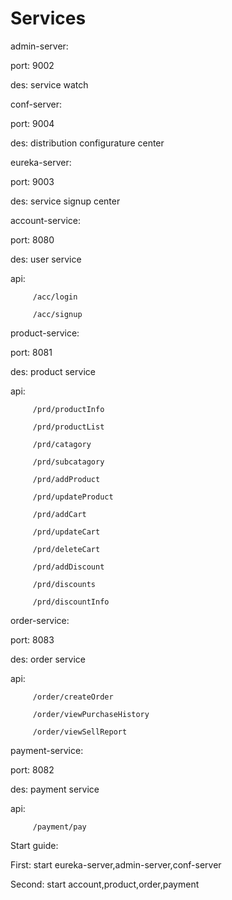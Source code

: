 
# Services

admin-server:  

   port: 9002  
   
   des:  service watch  
  
conf-server:  

   port: 9004  
   
   des:  distribution configurature center  
   
  
eureka-server:  

   port: 9003  
   
   des:  service signup center  
   
  
account-service:  

   port: 8080  
   
   des:  user service  
   
   api:  
   
         /acc/login  
         
         /acc/signup  
         
  
product-service:  

   port: 8081  
   
   des:  product service  
   
   api:  
   
         /prd/productInfo  
         
         /prd/productList  
         
         /prd/catagory  
         
         /prd/subcatagory  
         
         /prd/addProduct  
         
         /prd/updateProduct  
         
         /prd/addCart  
         
         /prd/updateCart  
         
         /prd/deleteCart  
         
         /prd/addDiscount  
         
         /prd/discounts  
         
         /prd/discountInfo  
         

order-service:  

   port: 8083  
   
   des:  order service  
   
   api:  
   
         /order/createOrder  
         
         /order/viewPurchaseHistory  
         
         /order/viewSellReport  
         
         
  
payment-service:  

   port: 8082  
   
   des:  payment service  
   
   api:  
   
         /payment/pay  
         
  
Start guide:  
   
First: start eureka-server,admin-server,conf-server  

Second: start account,product,order,payment  


